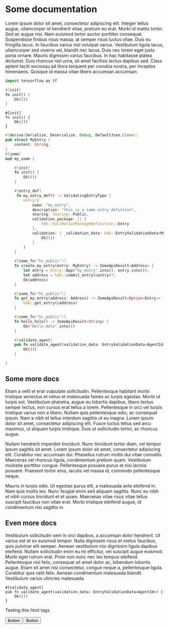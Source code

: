 # Some documentation

Lorem ipsum dolor sit amet, consectetur adipiscing elit. Integer tellus augue, ullamcorper id hendrerit vitae, pretium eu erat. Morbi id mattis tortor. Sed ac augue nisl. Nam euismod tortor auctor porttitor consequat. Suspendisse finibus risus massa, at semper risus luctus vitae. Duis eu fringilla lacus. In faucibus varius nisl volutpat varius. Vestibulum ligula lacus, ullamcorper sed viverra vel, blandit nec lacus. Duis nec lorem eget justo porta ornare. Mauris dignissim varius faucibus. In hac habitasse platea dictumst. Duis rhoncus nisl urna, sit amet facilisis lectus dapibus sed. Class aptent taciti sociosqu ad litora torquent per conubia nostra, per inceptos himenaeos. Quisque id massa vitae libero accumsan accumsan.
``` python
import tensorflow as tf
```
```rust
#[init]
fn init() {
    Ok(())
}
```
```
#[init]
fn init() {
    Ok(())
}
```

```rust
#[derive(Serialize, Deserialize, Debug, DefaultJson,Clone)]
pub struct MyEntry {
    content: String,
}
#[zome]
mod my_zome {

    #[init]
    fn init() {
        Ok(())
    }

    #[entry_def]
     fn my_entry_def() -> ValidatingEntryType {
        entry!(
            name: "my_entry",
            description: "this is a same entry defintion",
            sharing: Sharing::Public,
            validation_package: || {
                hdk::ValidationPackageDefinition::Entry
            },
            validation: | _validation_data: hdk::EntryValidationData<MyEntry>| {
                Ok(())
            }
        )
    }

    #[zome_fn("hc_public")]
    fn create_my_entry(entry: MyEntry) -> ZomeApiResult<Address> {
        let entry = Entry::App("my_entry".into(), entry.into());
        let address = hdk::commit_entry(&entry)?;
        Ok(address)
    }

    #[zome_fn("hc_public")]
    fn get_my_entry(address: Address) -> ZomeApiResult<Option<Entry>> {
        hdk::get_entry(&address)
    }

    #[zome_fn("hc_public")]
    fn hello_holo() -> ZomeApiResult<String> {
        Ok("Hello Holo".into())
    }

    #[validate_agent]
    pub fn validate_agent(validation_data: EntryValidationData<AgentId>) {
        Ok(())
    }

}

```

## Some more docs

Etiam a velit et erat vulputate sollicitudin. Pellentesque habitant morbi tristique senectus et netus et malesuada fames ac turpis egestas. Morbi ut turpis est. Vestibulum pharetra, augue eu lobortis dapibus, libero lectus semper lectus, non cursus erat tellus a lorem. Pellentesque in orci vel turpis tristique varius non a libero. Nullam quis pellentesque odio, ac consequat ipsum. Nam a nibh et tellus interdum sagittis ut eu magna. Lorem ipsum dolor sit amet, consectetur adipiscing elit. Fusce luctus tellus sed arcu maximus, ut aliquam turpis tristique. Duis ut sollicitudin tortor, ac rhoncus augue.

Nullam hendrerit imperdiet tincidunt. Nunc tincidunt tortor diam, vel tempor ipsum sagittis sit amet. Lorem ipsum dolor sit amet, consectetur adipiscing elit. Curabitur nec accumsan dui. Phasellus rutrum mollis dui vitae convallis. Maecenas vel rhoncus ligula, condimentum pretium quam. Vestibulum molestie porttitor congue. Pellentesque posuere purus et nisi lacinia posuere. Praesent tortor eros, iaculis vel massa id, commodo pellentesque neque.

Mauris in turpis odio. Ut egestas purus elit, a malesuada ante eleifend in. Nam quis mollis leo. Nunc feugiat enim sed aliquam sagittis. Nunc eu nibh et nibh cursus tincidunt et et quam. Maecenas vitae risus vitae tellus suscipit faucibus non vitae erat. Morbi tristique eleifend augue, id condimentum nisi sagittis in.

## Even more docs

Vestibulum sollicitudin sem in orci dapibus, a accumsan dolor hendrerit. Ut varius est et ex euismod tempor. Nulla dignissim risus et metus faucibus, quis pulvinar elit semper. Aenean vestibulum nisi dignissim ligula dapibus eleifend. Nullam sollicitudin enim eu mi efficitur, vel suscipit augue euismod. Morbi eget rutrum erat. Proin non nunc nec leo tempus eleifend. Pellentesque nisl felis, consequat sit amet dolor ac, bibendum lobortis augue. Etiam sit amet nisi consectetur, congue neque a, pellentesque ligula. Curabitur quis velit felis. Aenean condimentum malesuada blandit. Vestibulum varius ultricies malesuada.
```
#[validate_agent]
pub fn validate_agent(validation_data: EntryValidationData<AgentId>) {
    Ok(())
}

```
<p>Testing this html tags</p>
<button type="button">Button</button>
<button onclick="hello_now()" type="button">Button</button>
<script>
function hello_now() { alert("yoooo") }
</script>
<script id="asciicast-oiFGzlKexjVVMrNxf7Gc00Oiw" src="https://asciinema.org/a/oiFGzlKexjVVMrNxf7Gc00Oiw.js" async></script>

